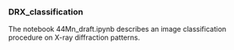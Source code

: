 ### DRX_classification

The notebook 44Mn_draft.ipynb describes an image classification procedure on X-ray diffraction patterns.
